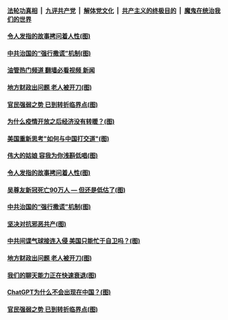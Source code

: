 ####  [法轮功真相](../../../../basic/blob/master/README.md?t=02150012) &nbsp;|&nbsp; [九评共产党](../../../../9ping.md/blob/master/README.md?t=02150012) &nbsp;|&nbsp; [解体党文化](../../../../jtdwh.md/blob/master/README.md?t=02150012)  &nbsp;|&nbsp; [共产主义的终极目的](../../../../gczydzjmd.md/blob/master/README.md?t=02150012) &nbsp;|&nbsp; [魔鬼在统治我们的世界](../../../../mgztzwmdsj.md/blob/master/README.md?t=02150012) 

#### [令人发指的故事拷问着人性(图)](../pages/p4/1028706.md?t=02150012) 

#### [中共治国的“强行撒谎”机制(图)](../pages/p4/1028915.md?t=02150012) 

#### [油管热门频道 翻墙必看视频 新闻](http://129.146.143.75:81/youtube.html?02150012)


#### [地方财政出问题 老人被开刀(图)](../pages/p4/1028838.md?t=02150012) 

#### [官民强弱之势 已到转折临界点(图)](../pages/p4/1028833.md?t=02150012) 

#### [为什么疫情开放之后经济没有转暖？(图)](../pages/p4/1028775.md?t=02150012) 

#### [美国重新思考"如何与中国打交道"(图)](../pages/p4/1028976.md?t=02150012) 



#### [伟大的姑娘 容我为你浅斟低唱(图)](../pages/p4/1028956.md?t=02150012) 


#### [令人发指的故事拷问着人性(图)](../pages/p4/1028706.md?t=02150012) 


#### [吴尊友新冠死亡90万人 — 但还是低估了(图)](../pages/p4/1028914.md?t=02150012) 

#### [中共治国的“强行撒谎”机制(图)](../pages/p4/1028915.md?t=02150012) 

#### [坚决对抗邪恶共产(图)](../pages/p4/1028877.md?t=02150012) 

#### [中共间谍气球接连入侵 美国只能忙于自卫吗？(图)](../pages/p4/1028917.md?t=02150012) 





#### [地方财政出问题 老人被开刀(图)](../pages/p4/1028838.md?t=02150012) 

#### [我们的聊天能力正在快速衰退(图)](../pages/p4/1028835.md?t=02150012) 

#### [ChatGPT为什么不会出现在中国？(图)](../pages/p4/1028834.md?t=02150012) 

#### [官民强弱之势 已到转折临界点(图)](../pages/p4/1028833.md?t=02150012) 


<img src='http://gfw-breaker.win/goodnews/indexes/p4.md' width='0px' height='0px'/>
